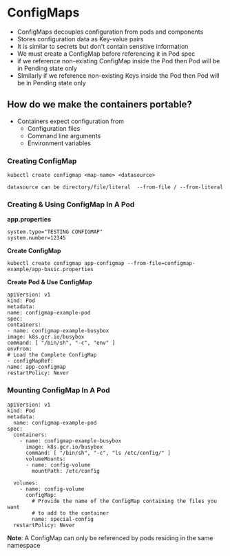 # ConfigMaps
* ConfigMaps decouples configuration from pods and components
* Stores configuration data as Key-value pairs
* It is similar to secrets but don't contain sensitive information
* We must create a ConfigMap before referencing it in Pod spec
* if we reference non-existing ConfigMap inside the Pod then Pod will be in Pending state only
* SImilarly if we reference non-existing Keys inside the Pod then Pod will be in Pending state only


## How do we make the containers portable?

* Containers expect configuration from
  * Configuration files
  * Command line arguments
  * Environment variables


### Creating ConfigMap

````
kubectl create configmap <map-name> <datasource>

datasource can be directory/file/literal  --from-file / --from-literal
````

### Creating & Using ConfigMap In A Pod

**app.properties**

````
system.type="TESTING CONFIGMAP"
system.number=12345
````

**Create ConfigMap**

````
kubectl create configmap app-configmap --from-file=configmap-example/app-basic.properties
````

**Create Pod & Use ConfigMap**

````
apiVersion: v1
kind: Pod
metadata:
name: configmap-example-pod
spec:
containers:
- name: configmap-example-busybox
image: k8s.gcr.io/busybox
command: [ "/bin/sh", "-c", "env" ]
envFrom:
# Load the Complete ConfigMap
- configMapRef:
name: app-configmap
restartPolicy: Never
````

### Mounting ConfigMap In A Pod

````
apiVersion: v1
kind: Pod
metadata:
  name: configmap-example-pod
spec:
  containers:
    - name: configmap-example-busybox
      image: k8s.gcr.io/busybox
      command: [ "/bin/sh", "-c", "ls /etc/config/" ]
      volumeMounts:
      - name: config-volume
        mountPath: /etc/config

  volumes:
    - name: config-volume
      configMap:
        # Provide the name of the ConfigMap containing the files you want
        # to add to the container
        name: special-config
  restartPolicy: Never
````

**Note**: A ConfigMap can only be referenced by pods residing in the same namespace



